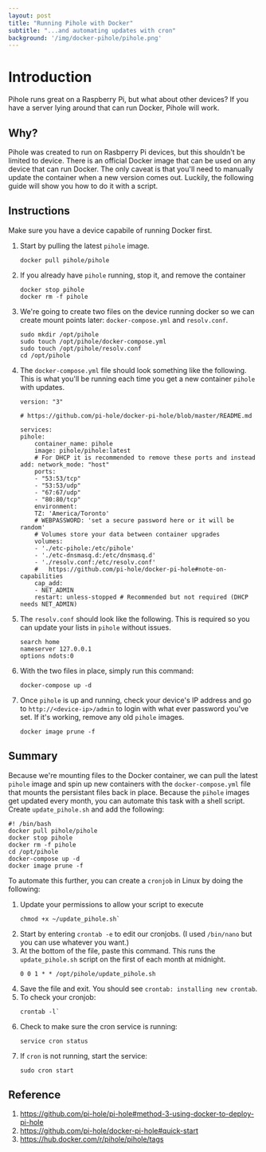 ```yaml
---
layout: post
title: "Running Pihole with Docker"
subtitle: "...and automating updates with cron"
background: '/img/docker-pihole/pihole.png'
---
```


# Introduction
Pihole runs great on a Raspberry Pi, but what about other devices?  If you have a server lying around that can run Docker, Pihole will work.

## Why?
Pihole was created to run on Rasbperry Pi devices, but this shouldn't be limited to device.  There is an official Docker image that can be used on any device that can run Docker.  The only caveat is that you'll need to manually update the container when a new version comes out.  Luckily, the following guide will show you how to do it with a script.

## Instructions

Make sure you have a device capabile of running Docker first.

1. Start by pulling the latest `pihole` image.
   ```
   docker pull pihole/pihole
   ```
2. If you already have `pihole` running, stop it, and remove the container
   ```
   docker stop pihole
   docker rm -f pihole
   ```
3. We're going to create two files on the device running docker so we can create mount points later: `docker-compose.yml` and `resolv.conf`.
   ```
   sudo mkdir /opt/pihole
   sudo touch /opt/pihole/docker-compose.yml
   sudo touch /opt/pihole/resolv.conf
   cd /opt/pihole
   ```
4. The `docker-compose.yml` file should look something like the following.  This is what you'll be running each time you get a new container `pihole` with updates.
   ```
   version: "3"

   # https://github.com/pi-hole/docker-pi-hole/blob/master/README.md

   services:
   pihole:
       container_name: pihole
       image: pihole/pihole:latest
       # For DHCP it is recommended to remove these ports and instead add: network_mode: "host"
       ports:
       - "53:53/tcp"
       - "53:53/udp"
       - "67:67/udp"
       - "80:80/tcp"
       environment:
       TZ: 'America/Toronto'
       # WEBPASSWORD: 'set a secure password here or it will be random'
       # Volumes store your data between container upgrades
       volumes:
       - './etc-pihole:/etc/pihole'
       - './etc-dnsmasq.d:/etc/dnsmasq.d'
       - './resolv.conf:/etc/resolv.conf'
       #   https://github.com/pi-hole/docker-pi-hole#note-on-capabilities
       cap_add:
       - NET_ADMIN
       restart: unless-stopped # Recommended but not required (DHCP needs NET_ADMIN)
    ```
5. The `resolv.conf` should look like the following.  This is required so you can update your lists in `pihole` without issues.
   ```
   search home
   nameserver 127.0.0.1
   options ndots:0
   ```

6. With the two files in place, simply run this command:
   ```
   docker-compose up -d
   ```
7. Once `pihole` is up and running, check your device's IP address and go to `http://<device-ip>/admin` to login with what ever password you've set.  If it's working, remove any old `pihole` images.
   ```
   docker image prune -f
   ```

## Summary
Because we're mounting files to the Docker container, we can pull the latest `pihole` image and spin up new containers with the `docker-compose.yml` file that mounts the persistant files back in place.  Because the `pihole` images get updated every month, you can automate this task with a shell script.  Create `update_pihole.sh` and add the following:
```
#! /bin/bash
docker pull pihole/pihole
docker stop pihole
docker rm -f pihole
cd /opt/pihole
docker-compose up -d
docker image prune -f
```

To automate this further, you can create a `cronjob` in Linux by doing the following:

1. Update your permissions to allow your script to execute
   ```
   chmod +x ~/update_pihole.sh`
   ```
2. Start by entering `crontab -e` to edit our cronjobs.  (I used `/bin/nano` but you can use whatever you want.)
3. At the bottom of the file, paste this command.  This runs the `update_pihole.sh` script on the first of each month at midnight.
   ```
   0 0 1 * * /opt/pihole/update_pihole.sh
   ```
4. Save the file and exit.  You should see `crontab: installing new crontab`.
5. To check your cronjob:
   ```
   crontab -l`
   ```
6. Check to make sure the cron service is running:
   ```
   service cron status
   ```
7. If `cron` is not running, start the service:
   ```
   sudo cron start
   ```

## Reference
1. https://github.com/pi-hole/pi-hole#method-3-using-docker-to-deploy-pi-hole
2. https://github.com/pi-hole/docker-pi-hole#quick-start
3. https://hub.docker.com/r/pihole/pihole/tags
